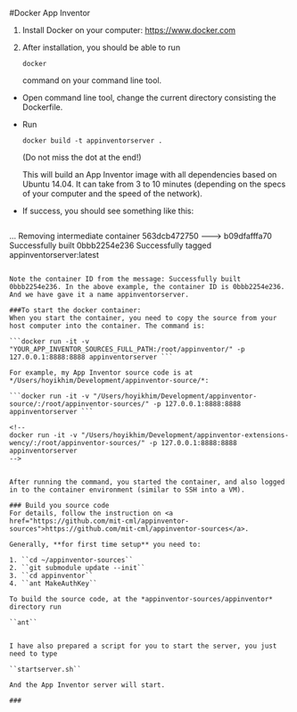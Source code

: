 #Docker App Inventor
1. Install Docker on your computer: https://www.docker.com
2. After installation, you should be able to run 
	
	```
	docker
	```

	command on your command line tool.
- Open command line tool, change the current directory consisting the Dockerfile.
- Run 

	```
	docker build -t appinventorserver .
	``` 
	(Do not miss the dot at the end!)
	
	 This will build an App Inventor image with all dependencies based on Ubuntu 14.04. It can take from 3 to 10 minutes (depending on the specs of your computer and the speed of the network).
- If success, you should see something like this:

	```
...
Removing intermediate container 563dcb472750
 ---> b09dfafffa70
Successfully built 0bbb2254e236
Successfully tagged appinventorserver:latest
```

Note the container ID from the message: Successfully built 0bbb2254e236. In the above example, the container ID is 0bbb2254e236. And we have gave it a name appinventorserver.

###To start the docker container:
When you start the container, you need to copy the source from your host computer into the container. The command is:

```docker run -it -v "YOUR_APP_INVENTOR_SOURCES_FULL_PATH:/root/appinventor/" -p 127.0.0.1:8888:8888 appinventorserver ```

For example, my App Inventor source code is at */Users/hoyikhim/Development/appinventor-source/*: 

```docker run -it -v "/Users/hoyikhim/Development/appinventor-source/:/root/appinventor-sources/" -p 127.0.0.1:8888:8888 appinventorserver ```

<!--
docker run -it -v "/Users/hoyikhim/Development/appinventor-extensions-wency/:/root/appinventor-sources/" -p 127.0.0.1:8888:8888 appinventorserver
-->


After running the command, you started the container, and also logged in to the container environment (similar to SSH into a VM).

### Build you source code
For details, follow the instruction on <a href="https://github.com/mit-cml/appinventor-sources">https://github.com/mit-cml/appinventor-sources</a>. 

Generally, **for first time setup** you need to:

1. ``cd ~/appinventor-sources``
2. ``git submodule update --init``
3. ``cd appinventor``
4. ``ant MakeAuthKey``

To build the source code, at the *appinventor-sources/appinventor* directory run

``ant``


I have also prepared a script for you to start the server, you just need to type

``startserver.sh``
	
And the App Inventor server will start.

###